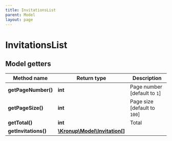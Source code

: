 ```yaml
---
title: InvitationsList
parent: Model
layout: page
---
```


# InvitationsList

## Model getters

Method name | Return type | Description
------------ | ------------- | -------------
**getPageNumber()** | **int** | Page number [default to `1`]
**getPageSize()** | **int** | Page size [default to `100`]
**getTotal()** | **int** | Total
**getInvitations()** | [**\Kronup\Model\Invitation[]**](../Invitation) | 

